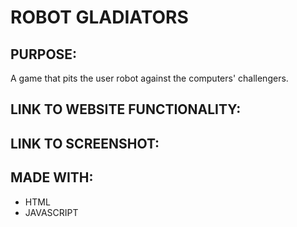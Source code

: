 # ROBOT GLADIATORS 

## PURPOSE:
  A game that pits the user robot against the computers' challengers. 
  
## LINK TO WEBSITE FUNCTIONALITY:

## LINK TO SCREENSHOT:

## MADE WITH:
  * HTML 
  * JAVASCRIPT 
